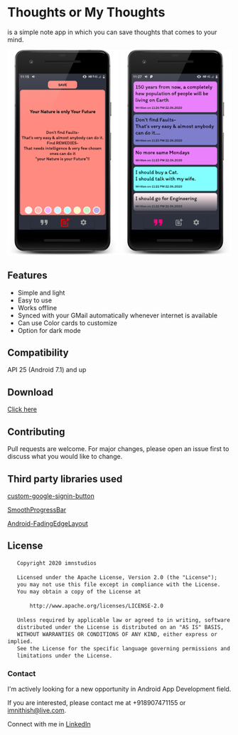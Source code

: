 # Thoughts or My Thoughts
is a simple note app in which you can save thoughts that comes to your mind.

<img src="https://github.com/imnithish/my_thoughts/blob/master/Images/ss1_framed.png" width="250">             <img src="https://github.com/imnithish/my_thoughts/blob/master/Images/ss2_framed.png" width="250">

## Features
* Simple and light
* Easy to use
* Works offline
* Synced with your GMail automatically whenever internet is available
* Can use Color cards to customize
* Option for dark mode

## Compatibility
API 25 (Android 7.1) and up

## Download
[Click here](https://firebasestorage.googleapis.com/v0/b/my-thoughts-f214f.appspot.com/o/mythoughtsrelease-june22.apk?alt=media&token=f36c9464-f285-4d32-b69e-62579d15149a)

## Contributing
Pull requests are welcome. For major changes, please open an issue first to discuss what you would like to change.

## Third party libraries used
[custom-google-signin-button](https://github.com/shobhitpuri/custom-google-signin-button)

[SmoothProgressBar](https://github.com/castorflex/SmoothProgressBar)

[Android-FadingEdgeLayout](https://github.com/bosphere/Android-FadingEdgeLayout)

## License
```
   Copyright 2020 imnstudios

   Licensed under the Apache License, Version 2.0 (the "License");
   you may not use this file except in compliance with the License.
   You may obtain a copy of the License at

       http://www.apache.org/licenses/LICENSE-2.0

   Unless required by applicable law or agreed to in writing, software
   distributed under the License is distributed on an "AS IS" BASIS,
   WITHOUT WARRANTIES OR CONDITIONS OF ANY KIND, either express or implied.
   See the License for the specific language governing permissions and
   limitations under the License.
```

### Contact
I'm actively looking for a new opportunity in Android App Development field.


If you are interested, please contact me at +918907471155 or imnithish@live.com.

Connect with me in [LinkedIn](https://www.linkedin.com/in/imnithish/)